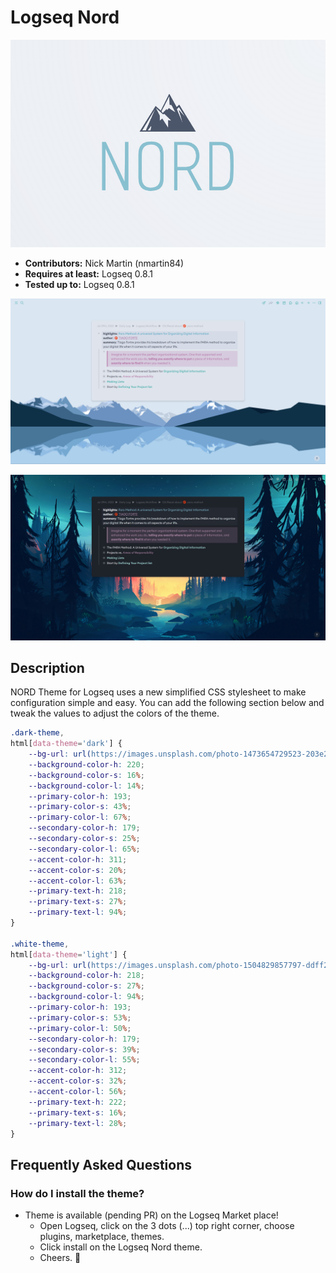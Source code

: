 # Logseq Nord

![nord](icon.png)

- **Contributors:** Nick Martin (nmartin84)
- **Requires at least:** Logseq 0.8.1
- **Tested up to:** Logseq 0.8.1

![picture 1](images/cdfff8223af60c6ca5e5aa0d3e965846307d4a71f87fc9ea2a9dcf3c0004289e.png)  

![picture 2](images/008c847c3da644a5b7be28597d0093cae574e3d1f06b6c1aea32099ec72976d6.png)  


## Description

NORD Theme for Logseq uses a new simplified CSS stylesheet to make configuration simple and easy. You can add the following section below and tweak the values to adjust the colors of the theme.
```css
.dark-theme,
html[data-theme='dark'] {
    --bg-url: url(https://images.unsplash.com/photo-1473654729523-203e25dfda10?ixlib=rb-1.2.1&ixid=MnwxMjA3fDB8MHxwaG90by1wYWdlfHx8fGVufDB8fHx8&auto=format&fit=crop&w=2670&q=80);
    --background-color-h: 220;
    --background-color-s: 16%;
    --background-color-l: 14%;
    --primary-color-h: 193;
    --primary-color-s: 43%;
    --primary-color-l: 67%;
    --secondary-color-h: 179;
    --secondary-color-s: 25%;
    --secondary-color-l: 65%;
    --accent-color-h: 311;
    --accent-color-s: 20%;
    --accent-color-l: 63%;
    --primary-text-h: 218;
    --primary-text-s: 27%;
    --primary-text-l: 94%;
}

.white-theme,
html[data-theme='light'] {
    --bg-url: url(https://images.unsplash.com/photo-1504829857797-ddff29c27927?ixlib=rb-1.2.1&ixid=MnwxMjA3fDB8MHxwaG90by1wYWdlfHx8fGVufDB8fHx8&auto=format&fit=crop&w=2670&q=80);
    --background-color-h: 218;
    --background-color-s: 27%;
    --background-color-l: 94%;
    --primary-color-h: 193;
    --primary-color-s: 53%;
    --primary-color-l: 50%;
    --secondary-color-h: 179;
    --secondary-color-s: 39%;
    --secondary-color-l: 55%;
    --accent-color-h: 312;
    --accent-color-s: 32%;
    --accent-color-l: 56%;
    --primary-text-h: 222;
    --primary-text-s: 16%;
    --primary-text-l: 28%;
}
```

## Frequently Asked Questions

### How do I install the theme?
- Theme is available (pending PR) on the Logseq Market place!
  - Open Logseq, click on the 3 dots (...) top right corner, choose plugins, marketplace, themes.
  - Click install on the Logseq Nord theme.
  - Cheers. 🍻
